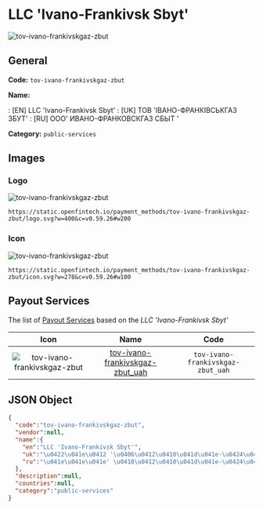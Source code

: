 
# LLC 'Ivano-Frankivsk Sbyt' 
![tov-ivano-frankivskgaz-zbut](https://static.openfintech.io/payment_methods/tov-ivano-frankivskgaz-zbut/logo.svg?w=400&c=v0.59.26#w200)  

## General 
**Code:** `tov-ivano-frankivskgaz-zbut` 
 
**Name:** 
 
:	[EN] LLC 'Ivano-Frankivsk Sbyt' 
:	[UK] ТОВ 'ІВАНО-ФРАНКІВСЬКГАЗ ЗБУТ' 
:	[RU] ООО' ИВАНО-ФРАНКОВСКГАЗ СБЫТ ' 
 
**Category:** `public-services` 
 

## Images 

### Logo 
![tov-ivano-frankivskgaz-zbut](https://static.openfintech.io/payment_methods/tov-ivano-frankivskgaz-zbut/logo.svg?w=400&c=v0.59.26#w200)  

```
https://static.openfintech.io/payment_methods/tov-ivano-frankivskgaz-zbut/logo.svg?w=400&c=v0.59.26#w200
```  

### Icon 
![tov-ivano-frankivskgaz-zbut](https://static.openfintech.io/payment_methods/tov-ivano-frankivskgaz-zbut/icon.svg?w=278&c=v0.59.26#w100)  

```
https://static.openfintech.io/payment_methods/tov-ivano-frankivskgaz-zbut/icon.svg?w=278&c=v0.59.26#w100
```  

## Payout Services 
 
The list of [Payout Services](/payout-services/) based on the _LLC 'Ivano-Frankivsk Sbyt'_ 

|Icon|Name|Code| 
|:---:|:---:|:---:| 
|![tov-ivano-frankivskgaz-zbut](https://static.openfintech.io/payout_methods/tov-ivano-frankivskgaz-zbut/icon.png?w=278&c=v0.59.26#w40) |[tov-ivano-frankivskgaz-zbut_uah](/payout-services/tov-ivano-frankivskgaz-zbut_uah/)|`tov-ivano-frankivskgaz-zbut_uah`| 
 

## JSON Object 

```json
{
  "code":"tov-ivano-frankivskgaz-zbut",
  "vendor":null,
  "name":{
    "en":"LLC 'Ivano-Frankivsk Sbyt'",
    "uk":"\u0422\u041e\u0412 '\u0406\u0412\u0410\u041d\u041e-\u0424\u0420\u0410\u041d\u041a\u0406\u0412\u0421\u042c\u041a\u0413\u0410\u0417 \u0417\u0411\u0423\u0422'",
    "ru":"\u041e\u041e\u041e' \u0418\u0412\u0410\u041d\u041e-\u0424\u0420\u0410\u041d\u041a\u041e\u0412\u0421\u041a\u0413\u0410\u0417 \u0421\u0411\u042b\u0422 '"
  },
  "description":null,
  "countries":null,
  "category":"public-services"
}
```  

